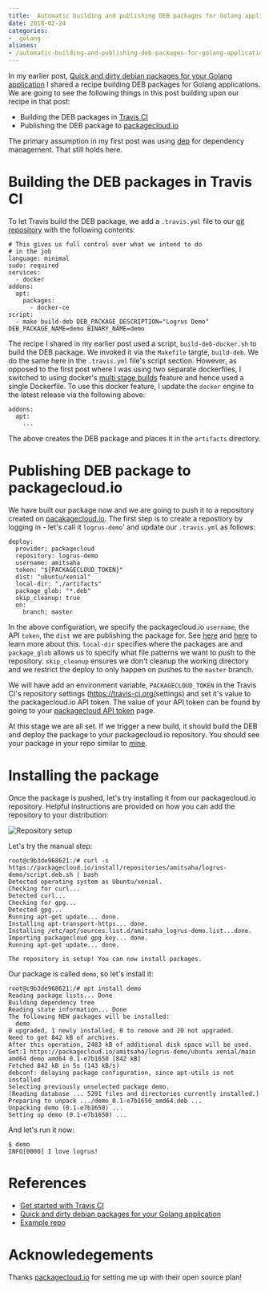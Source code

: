 ```yaml
---
title:  Automatic building and publishing DEB packages for Golang applications 
date: 2018-02-24
categories:
-  golang
aliases:
- /automatic-building-and-publishing-deb-packages-for-golang-applications.html
---
```


In my earlier post, [Quick and dirty debian packages for your Golang application](http://echorand.me/quick-and-dirty-debian-packages-for-your-golang-application.html)
I shared a recipe building DEB packages for Golang applications. We are going to see the following things in this post building
upon our recipe in that post:

- Building the DEB packages in [Travis CI](https://travis-ci.org/amitsaha/golang-packaging-demo)
- Publishing the DEB package to [packagecloud.io](https://packagecloud.io)

The primary assumption in my first post was using [dep](https://golang.github.io/dep/) for dependency management. 
That still holds here.

# Building the DEB packages in Travis CI

To let Travis build the DEB package, we add a `.travis.yml` file to our [git repository](https://github.com/amitsaha/golang-packaging-demo)
with the following contents:

```
# This gives us full control over what we intend to do
# in the job
language: minimal
sudo: required
services:
  - docker
addons:
  apt:
    packages:
      - docker-ce
script:
  - make build-deb DEB_PACKAGE_DESCRIPTION="Logrus Demo" DEB_PACKAGE_NAME=demo BINARY_NAME=demo

```

The recipe I shared in my earlier post used a script, `build-deb-docker.sh` to build the DEB package. We invoked
it via the `Makefile` targte, `build-deb`. We do the same here in the `.travis.yml` file's script section. However,
as opposed to the first post where I was using two separate dockerfiles, I switched to using docker's
[multi stage builds](https://docs.docker.com/develop/develop-images/multistage-build/) feature and hence used
a single Dockerfile. To use this docker feature, I update the `docker` engine to the latest release via the following
above:

```
addons:
  apt:
    ...
```

The above creates the DEB package and places it in the `artifacts` directory.

# Publishing DEB package to packagecloud.io

We have built our package now and we are going to push it to a repository created on [pacakagecloud.io](https://packagecloud.io). The first step is to create a repostiory by logging in - let's call it `logrus-demo`'
and update our `.travis.yml` as follows:

```
deploy:
  provider: packagecloud
  repository: logrus-demo 
  username: amitsaha
  token: "${PACKAGECLOUD_TOKEN}"
  dist: "ubuntu/xenial"   
  local-dir: "./artifacts"
  package_glob: "*.deb"
  skip_cleanup: true
  on:
    branch: master
```

In the above configuration, we specify the packagecloud.io `username`, the API `token`, the `dist` we are publishing
the package for. See [here](https://packagecloud.io/docs#anchor-debian) and [here](https://packagecloud.io/docs#anchor-ubuntu)
to learn more about this. `local-dir` specifies where the packages are and `package_glob` allows us to specify what
file patterns we want to push to the repository. `skip_cleanup` ensures we don't cleanup the working directory
and we restrict the deploy to only happen on pushes to the `master` branch.

We will have add an environment variable, `PACKAGECLOUD_TOKEN` in the Travis CI's repository 
settings (https://travis-ci.org/<github repo>settings) and set it's value to the packagecloud.io API token.
The value of your API token can be found by going to your [packagecloud API token](https://packagecloud.io/api_token) 
page.

At this stage we are all set. If we trigger a new build, it should build the DEB and deploy the package to your
packagecloud.io repository. You should see your package in your repo similar to [mine](https://packagecloud.io/amitsaha/logrus-demo).

# Installing the package

Once the package is pushed, let's try installing it from our packagecloud.io repository. Helpful instructions
are provided on how you can add the repository to your distribution:

![Repository setup]({filename}/images/package_cloud1.png "Repository setup instructions")

Let's try the manual step:


```
root@c9b3de968621:/# curl -s https://packagecloud.io/install/repositories/amitsaha/logrus-demo/script.deb.sh | bash
Detected operating system as Ubuntu/xenial.
Checking for curl...
Detected curl...
Checking for gpg...
Detected gpg...
Running apt-get update... done.
Installing apt-transport-https... done.
Installing /etc/apt/sources.list.d/amitsaha_logrus-demo.list...done.
Importing packagecloud gpg key... done.
Running apt-get update... done.

The repository is setup! You can now install packages.
```

Our package is called `demo`, so let's install it:

```
root@c9b3de968621:/# apt install demo
Reading package lists... Done
Building dependency tree
Reading state information... Done
The following NEW packages will be installed:
  demo
0 upgraded, 1 newly installed, 0 to remove and 20 not upgraded.
Need to get 842 kB of archives.
After this operation, 2483 kB of additional disk space will be used.
Get:1 https://packagecloud.io/amitsaha/logrus-demo/ubuntu xenial/main amd64 demo amd64 0.1-e7b1650 [842 kB]
Fetched 842 kB in 5s (143 kB/s)
debconf: delaying package configuration, since apt-utils is not installed
Selecting previously unselected package demo.
(Reading database ... 5291 files and directories currently installed.)
Preparing to unpack .../demo_0.1-e7b1650_amd64.deb ...
Unpacking demo (0.1-e7b1650) ...
Setting up demo (0.1-e7b1650) ...

```
And let's run it now:

```
$ demo
INFO[0000] I love logrus!

```


# References

- [Get started with Travis CI](https://docs.travis-ci.com/user/getting-started)
- [Quick and dirty debian packages for your Golang application
](http://echorand.me/quick-and-dirty-debian-packages-for-your-golang-application.html)
- [Example repo](https://github.com/amitsaha/golang-packaging-demo)

# Acknowledegements

Thanks [packagecloud.io](https://packagecloud.io) for setting me up with their open source plan!


